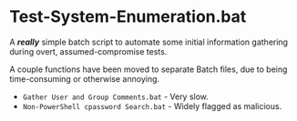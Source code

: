# Test-System-Enumeration.bat

A ***really*** simple batch script to automate some initial information gathering during overt, assumed-compromise tests.

A couple functions have been moved to separate Batch files, due to being time-consuming or otherwise annoying.
- `Gather User and Group Comments.bat` - Very slow.
- `Non-PowerShell cpassword Search.bat` - Widely flagged as malicious.